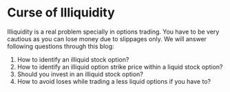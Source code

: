 # Curse of Illiquidity

Illiquidity is a real problem specially in options trading. You have to be very cautious as you can lose money due to slippages only. We will answer following questions 
through this blog:

1. How to identify an illiquid stock option?
2. How to identify an illiquid option strike price within a liquid stock option?
3. Should you invest in an illiquid stock option?
4. How to avoid loses while trading a less liquid options if you have to?

